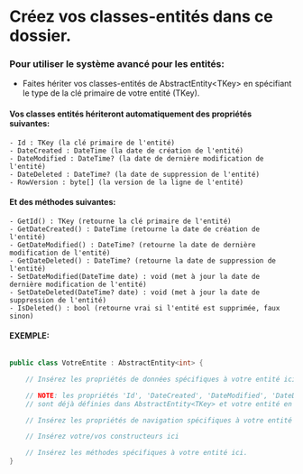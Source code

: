 ﻿
# Créez vos classes-entités dans ce dossier.

### Pour utiliser le système avancé pour les entités:
- Faites hériter vos classes-entités de AbstractEntity\<TKey> en spécifiant le type de la clé primaire de votre entité (TKey).
#### Vos classes entités hériteront automatiquement des propriétés suivantes:
	- Id : TKey (la clé primaire de l'entité)
	- DateCreated : DateTime (la date de création de l'entité)
	- DateModified : DateTime? (la date de dernière modification de l'entité)
	- DateDeleted : DateTime? (la date de suppression de l'entité)
	- RowVersion : byte[] (la version de la ligne de l'entité)
#### Et des méthodes suivantes:
	- GetId() : TKey (retourne la clé primaire de l'entité)
	- GetDateCreated() : DateTime (retourne la date de création de l'entité)
	- GetDateModified() : DateTime? (retourne la date de dernière modification de l'entité)
	- GetDateDeleted() : DateTime? (retourne la date de suppression de l'entité)
	- SetDateModified(DateTime date) : void (met à jour la date de dernière modification de l'entité)
	- SetDateDeleted(DateTime? date) : void (met à jour la date de suppression de l'entité)
	- IsDeleted() : bool (retourne vrai si l'entité est supprimée, faux sinon)
#### EXEMPLE:
```csharp

public class VotreEntite : AbstractEntity<int> {

	// Insérez les propriétés de données spécifiques à votre entité ici.

	// NOTE: les propriétés 'Id', 'DateCreated', 'DateModified', 'DateDeleted' et 'RowVersion' 
	// sont déjà définies dans AbstractEntity<TKey> et votre entité en héritera.

	// Insérez les propriétés de navigation spécifiques à votre entité ici.

	// Insérez votre/vos constructeurs ici

	// Insérez les méthodes spécifiques à votre entité ici.
}
```
